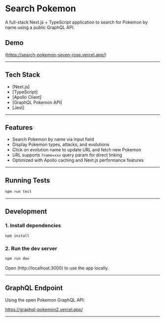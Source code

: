 # Search Pokemon

A full-stack Next.js + TypeScript application to search for Pokemon by name using a public GraphQL API.

## Demo

(https://search-pokemon-seven-rose.vercel.app/)

---

## Tech Stack

- [Next.js]
- [TypeScript]
- [Apollo Client]
- [GraphQL Pokemon API]
- [Jest]

---

## Features

- Search Pokemon by name via input field
- Display Pokemon types, attacks, and evolutions
- Click on evolution name to update URL and fetch new Pokemon
- URL supports `?name=xxx` query param for direct linking
- Optimized with Apollo caching and Next.js performance features

---

## Running Tests

```bash
npm run test
```

---

## Development

### 1. Install dependencies

```bash
npm install
```

### 2. Run the dev server

```bash
npm run dev
```

Open (http://localhost:3000) to use the app locally.

---

## GraphQL Endpoint

Using the open Pokemon GraphQL API:

https://graphql-pokemon2.vercel.app/

---
